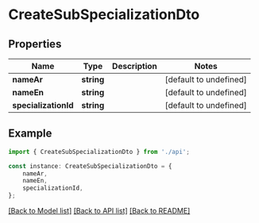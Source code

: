 # CreateSubSpecializationDto


## Properties

Name | Type | Description | Notes
------------ | ------------- | ------------- | -------------
**nameAr** | **string** |  | [default to undefined]
**nameEn** | **string** |  | [default to undefined]
**specializationId** | **string** |  | [default to undefined]

## Example

```typescript
import { CreateSubSpecializationDto } from './api';

const instance: CreateSubSpecializationDto = {
    nameAr,
    nameEn,
    specializationId,
};
```

[[Back to Model list]](../README.md#documentation-for-models) [[Back to API list]](../README.md#documentation-for-api-endpoints) [[Back to README]](../README.md)
